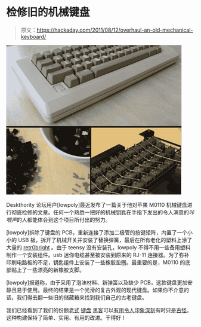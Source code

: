 # 检修旧的机械键盘

> 原文：<https://hackaday.com/2011/08/12/overhaul-an-old-mechanical-keyboard/>

![](img/3621c4519980ee0468efd9bd3ebb6b30.png "keyboardoverhaul")

Deskthority 论坛用户[lowpoly]最近发布了一篇关于他对苹果 M0110 机械键盘进行彻底检修的文章。任何一个熟悉一把好的机械钥匙在手指下发出的令人满意的*咔嗒声*的人都能体会到这个项目所付出的努力。

[lowpoly]拆除了键盘的 PCB，重新连接了添加二极管的按键矩阵，内置了一个小小的 USB 板，拆开了机械开关并安装了替换弹簧，最后在所有老化的塑料上涂了大量的 [retr0bright](http://hackaday.com/2009/03/02/restoring-yellowed-computer-plastics/) 。由于 teensy 没有安装孔，lowpoly 不得不用一些备用塑料制作一个安装组件。usb 迷你电缆甚至被安装到原来的 RJ-11 连接器。为了弥补印刷电路板的不足，钥匙组件上安装了一些橡胶垫圈。最重要的是，M0110 的底部贴上了一些漂亮的新橡胶支脚。

[lowpoly]报道称，由于采用了泡沫材料、新弹簧以及缺少 PCB，这款键盘更加安静且易于使用。最终的结果是一个光滑的复古外观的现代键盘。如果你不介意的话，我们得去翻一些旧的储藏箱来找到我们自己的古老键盘。

我们已经看到了我们的份额[老式](http://hackaday.com/2011/06/08/vintage-peripheral-hacks-roundup/) [键盘](http://hackaday.com/2011/07/17/impressive-steampunk-keyboard/) [黑客](http://hackaday.com/2009/07/06/c64-usb-keyboard/)可以[有用](http://hackaday.com/2011/08/09/gods-own-keyboard-now-with-bluetooth/)[令人印象深刻](http://hackaday.com/2011/05/21/bamf2011-keyboards-built-from-scratch/)有时只是[古怪](http://hackaday.com/2009/05/11/keyboard-pants/)。这种构建保持了简单、实用、有用的改进。干得好！